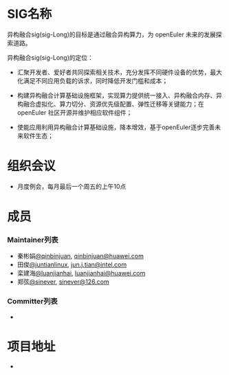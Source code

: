 # SIG名称
异构融合sig(sig-Long)的目标是通过融合异构算力，为 openEuler 未来的发展探索道路。

异构融合sig(sig-Long)的定位：

- 汇聚开发者、爱好者共同探索相关技术，充分发挥不同硬件设备的优势，最大化满足不同应用负载的诉求，同时降低开发门槛和成本；  

- 构建异构融合计算基础设施框架，实现算力提供统一接入、异构融合内存、异构融合虚拟化、算力切分、资源优先级配置、弹性迁移等关键能力；在 openEuler 社区开源并维护相应软件组件；  

- 使能应用利用异构融合计算基础设施，降本增效，基于openEuler逐步完善未来软件生态；

# 组织会议

- 月度例会，每月最后一个周五的上午10点

# 成员

### Maintainer列表
- 秦彬娟[@qinbinjuan](https://gitee.com/qinbinjuan),  [qinbinjuan@huawei.com](mailto:qinbinjuan@huawei.com)
- 田俊[@juntianlinux](https://gitee.com/juntianlinux), [jun.j.tian@intel.com](mailto:jun.j.tian@intel.com)
- 栾建海[@luanjianhai](https://gitee.com/luanjianhai), [luanjianhai@huawei.com](mailto:luanjianhai@huawei.com)
- 郑弦[@sinever](https://gitee.com/sinever), [sinever@126.com](mailto:sinever@126.com)


### Committer列表
-

# 项目地址
-
